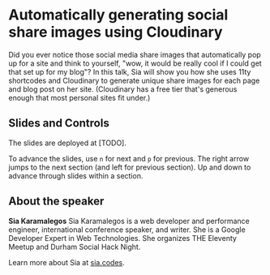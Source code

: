 # Automatically generating social share images using Cloudinary

Did you ever notice those social media share images that automatically pop up for a site and think to yourself, "wow, it would be really cool if I could get that set up for my blog"? In this talk, Sia will show you how she uses 11ty shortcodes and Cloudinary to generate unique share images for each page and blog post on her site. (Cloudinary has a free tier that's generous enough that most personal sites fit under.)

## Slides and Controls

The slides are deployed at [TODO].

To advance the slides, use `n` for next and `p` for previous. The right arrow jumps to the next section (and left for previous section). Up and down to advance through slides within a section.

## About the speaker

**Sia Karamalegos** Sia Karamalegos is a web developer and performance engineer, international conference speaker, and writer. She is a Google Developer Expert in Web Technologies. She organizes THE Eleventy Meetup and Durham Social Hack Night.

Learn more about Sia at [sia.codes](https://sia.codes/).
